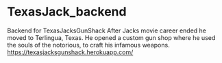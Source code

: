 # TexasJack_backend

Backend for TexasJacksGunShack
After Jacks movie career ended he moved to Terlingua, Texas. He opened a custom gun shop where he used the souls of the notorious, to craft his infamous weapons.
https://texasjacksgunshack.herokuapp.com/
